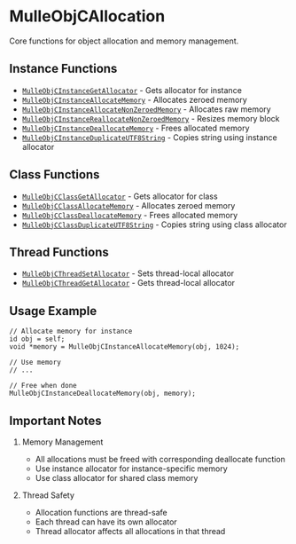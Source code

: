 # MulleObjCAllocation

Core functions for object allocation and memory management.

## Instance Functions

- [`MulleObjCInstanceGetAllocator`](https://www.perplexity.ai/search?q=Please+create+some+detailed+API+documentation+for+the+function+MulleObjCInstanceGetAllocator+of+the+MulleObjC+project+https://github.com/mulle-objc/MulleObjC.+You+will+find+source+code+probably+at+https://raw.githubusercontent.com/mulle-objc/MulleObjC/refs/heads/master/src/function/MulleObjCAllocation.m+and+the+header+at+https://raw.githubusercontent.com/mulle-objc/MulleObjC/refs/heads/master/src/function/MulleObjCAllocation.h) - Gets allocator for instance
- [`MulleObjCInstanceAllocateMemory`](https://www.perplexity.ai/search?q=Please+create+some+detailed+API+documentation+for+the+function+MulleObjCInstanceAllocateMemory+of+the+MulleObjC+project+https://github.com/mulle-objc/MulleObjC.+You+will+find+source+code+probably+at+https://raw.githubusercontent.com/mulle-objc/MulleObjC/refs/heads/master/src/function/MulleObjCAllocation.m+and+the+header+at+https://raw.githubusercontent.com/mulle-objc/MulleObjC/refs/heads/master/src/function/MulleObjCAllocation.h) - Allocates zeroed memory
- [`MulleObjCInstanceAllocateNonZeroedMemory`](https://www.perplexity.ai/search?q=Please+create+some+detailed+API+documentation+for+the+function+MulleObjCInstanceAllocateNonZeroedMemory+of+the+MulleObjC+project+https://github.com/mulle-objc/MulleObjC.+You+will+find+source+code+probably+at+https://raw.githubusercontent.com/mulle-objc/MulleObjC/refs/heads/master/src/function/MulleObjCAllocation.m+and+the+header+at+https://raw.githubusercontent.com/mulle-objc/MulleObjC/refs/heads/master/src/function/MulleObjCAllocation.h) - Allocates raw memory
- [`MulleObjCInstanceReallocateNonZeroedMemory`](https://www.perplexity.ai/search?q=Please+create+some+detailed+API+documentation+for+the+function+MulleObjCInstanceReallocateNonZeroedMemory+of+the+MulleObjC+project+https://github.com/mulle-objc/MulleObjC.+You+will+find+source+code+probably+at+https://raw.githubusercontent.com/mulle-objc/MulleObjC/refs/heads/master/src/function/MulleObjCAllocation.m+and+the+header+at+https://raw.githubusercontent.com/mulle-objc/MulleObjC/refs/heads/master/src/function/MulleObjCAllocation.h) - Resizes memory block
- [`MulleObjCInstanceDeallocateMemory`](https://www.perplexity.ai/search?q=Please+create+some+detailed+API+documentation+for+the+function+MulleObjCInstanceDeallocateMemory+of+the+MulleObjC+project+https://github.com/mulle-objc/MulleObjC.+You+will+find+source+code+probably+at+https://raw.githubusercontent.com/mulle-objc/MulleObjC/refs/heads/master/src/function/MulleObjCAllocation.m+and+the+header+at+https://raw.githubusercontent.com/mulle-objc/MulleObjC/refs/heads/master/src/function/MulleObjCAllocation.h) - Frees allocated memory
- [`MulleObjCInstanceDuplicateUTF8String`](https://www.perplexity.ai/search?q=Please+create+some+detailed+API+documentation+for+the+function+MulleObjCInstanceDuplicateUTF8String+of+the+MulleObjC+project+https://github.com/mulle-objc/MulleObjC.+You+will+find+source+code+probably+at+https://raw.githubusercontent.com/mulle-objc/MulleObjC/refs/heads/master/src/function/MulleObjCAllocation.m+and+the+header+at+https://raw.githubusercontent.com/mulle-objc/MulleObjC/refs/heads/master/src/function/MulleObjCAllocation.h) - Copies string using instance allocator

## Class Functions

- [`MulleObjCClassGetAllocator`](https://www.perplexity.ai/search?q=Please+create+some+detailed+API+documentation+for+the+function+MulleObjCClassGetAllocator+of+the+MulleObjC+project+https://github.com/mulle-objc/MulleObjC.+You+will+find+source+code+probably+at+https://raw.githubusercontent.com/mulle-objc/MulleObjC/refs/heads/master/src/function/MulleObjCAllocation.m+and+the+header+at+https://raw.githubusercontent.com/mulle-objc/MulleObjC/refs/heads/master/src/function/MulleObjCAllocation.h) - Gets allocator for class
- [`MulleObjCClassAllocateMemory`](https://www.perplexity.ai/search?q=Please+create+some+detailed+API+documentation+for+the+function+MulleObjCClassAllocateMemory+of+the+MulleObjC+project+https://github.com/mulle-objc/MulleObjC.+You+will+find+source+code+probably+at+https://raw.githubusercontent.com/mulle-objc/MulleObjC/refs/heads/master/src/function/MulleObjCAllocation.m+and+the+header+at+https://raw.githubusercontent.com/mulle-objc/MulleObjC/refs/heads/master/src/function/MulleObjCAllocation.h) - Allocates zeroed memory
- [`MulleObjCClassDeallocateMemory`](https://www.perplexity.ai/search?q=Please+create+some+detailed+API+documentation+for+the+function+MulleObjCClassDeallocateMemory+of+the+MulleObjC+project+https://github.com/mulle-objc/MulleObjC.+You+will+find+source+code+probably+at+https://raw.githubusercontent.com/mulle-objc/MulleObjC/refs/heads/master/src/function/MulleObjCAllocation.m+and+the+header+at+https://raw.githubusercontent.com/mulle-objc/MulleObjC/refs/heads/master/src/function/MulleObjCAllocation.h) - Frees allocated memory
- [`MulleObjCClassDuplicateUTF8String`](https://www.perplexity.ai/search?q=Please+create+some+detailed+API+documentation+for+the+function+MulleObjCClassDuplicateUTF8String+of+the+MulleObjC+project+https://github.com/mulle-objc/MulleObjC.+You+will+find+source+code+probably+at+https://raw.githubusercontent.com/mulle-objc/MulleObjC/refs/heads/master/src/function/MulleObjCAllocation.m+and+the+header+at+https://raw.githubusercontent.com/mulle-objc/MulleObjC/refs/heads/master/src/function/MulleObjCAllocation.h) - Copies string using class allocator

## Thread Functions

- [`MulleObjCThreadSetAllocator`](https://www.perplexity.ai/search?q=Please+create+some+detailed+API+documentation+for+the+function+MulleObjCThreadSetAllocator+of+the+MulleObjC+project+https://github.com/mulle-objc/MulleObjC.+You+will+find+source+code+probably+at+https://raw.githubusercontent.com/mulle-objc/MulleObjC/refs/heads/master/src/function/MulleObjCAllocation.m+and+the+header+at+https://raw.githubusercontent.com/mulle-objc/MulleObjC/refs/heads/master/src/function/MulleObjCAllocation.h) - Sets thread-local allocator
- [`MulleObjCThreadGetAllocator`](https://www.perplexity.ai/search?q=Please+create+some+detailed+API+documentation+for+the+function+MulleObjCThreadGetAllocator+of+the+MulleObjC+project+https://github.com/mulle-objc/MulleObjC.+You+will+find+source+code+probably+at+https://raw.githubusercontent.com/mulle-objc/MulleObjC/refs/heads/master/src/function/MulleObjCAllocation.m+and+the+header+at+https://raw.githubusercontent.com/mulle-objc/MulleObjC/refs/heads/master/src/function/MulleObjCAllocation.h) - Gets thread-local allocator

## Usage Example

```objc
// Allocate memory for instance
id obj = self;
void *memory = MulleObjCInstanceAllocateMemory(obj, 1024);

// Use memory
// ...

// Free when done
MulleObjCInstanceDeallocateMemory(obj, memory);
```

## Important Notes

1. Memory Management
   - All allocations must be freed with corresponding deallocate function
   - Use instance allocator for instance-specific memory
   - Use class allocator for shared class memory

2. Thread Safety
   - Allocation functions are thread-safe
   - Each thread can have its own allocator
   - Thread allocator affects all allocations in that thread
